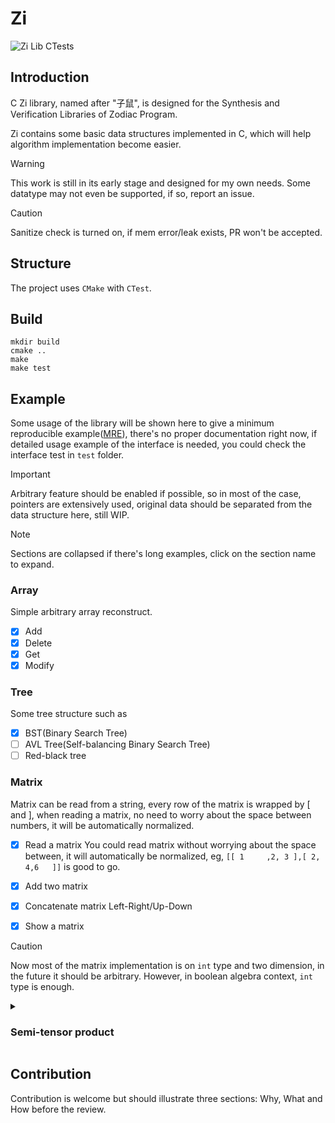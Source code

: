 # Zi
![Zi Lib CTests](https://github.com/wjrforcyber/Zi/actions/workflows/main.yml/badge.svg)

## Introduction
C Zi library, named after "子鼠", is designed for the Synthesis and Verification Libraries of Zodiac Program.

Zi contains some basic data structures implemented in C, which will help algorithm implementation become easier.

> [!WARNING]
> This work is still in its early stage and designed for my own needs. Some datatype may not even be supported, if so, report an issue.

> [!CAUTION]
> Sanitize check is turned on, if mem error/leak exists, PR won't be accepted.

## Structure
The project uses `CMake` with `CTest`.

## Build
```
mkdir build
cmake ..
make
make test
```

## Example
Some usage of the library will be shown here to give a minimum reproducible example([MRE](https://en.wikipedia.org/wiki/Minimal_reproducible_example)), there's no proper documentation right now, if detailed usage example of the interface is needed, you could check the interface test in `test` folder.
> [!IMPORTANT]
> Arbitrary feature should be enabled if possible, so in most of the case, pointers are extensively used, original data should be separated from the data structure here, still WIP.

> [!NOTE]
> Sections are collapsed if there's long examples, click on the section name to expand.

### Array
Simple arbitrary array reconstruct.
- [x] Add
- [x] Delete
- [x] Get
- [x] Modify
### Tree
Some tree structure such as
- [x] BST(Binary Search Tree)
- [ ] AVL Tree(Self-balancing Binary Search Tree)
- [ ] Red-black tree
### Matrix
Matrix can be read from a string, every row of the matrix is wrapped by $[$ and $]$, when reading a matrix, no need to worry about the space between numbers, it will be automatically normalized. 
- [x] Read a matrix
You could read matrix without worrying about the space between, it will automatically be normalized, eg, `[[ 1     ,2, 3 ],[ 2, 4,6   ]]` is good to go.
- [x] Add two matrix
- [x] Concatenate matrix Left-Right/Up-Down
- [x] Show a matrix


> [!CAUTION]
> Now most of the matrix implementation is on `int` type and two dimension, in the future it should be arbitrary. However, in boolean algebra context, `int` type is enough.

<details>
  <summary>
    <h3>
      Semi-tensor product
    </h3>
  </summary>

```C
#include "matrix.h"

int main()
{
    matrix test0;
    matrix* mI0 = &test0;

    matrix test1;
    matrix* mI1 = &test1;

    matrix testRes;
    matrix* mRes = &testRes;

    char mS0[100] = "[[1,0,0,0],[0,1,1,1]]";
    char mS1[100] = "[[1,1,0,1],[0,0,1,0]]";
    //Result "[[1,0,1,0,0,0,1,0],[0,1,0,1,1,1,0,1]]";
    readMatrix(mI0, mS0);
    readMatrix(mI1, mS1);
    matrix* res = stpMatrix(mI0, mI1);
    showDigitsMatrix(res);
    clearMatrix(mI0);
    clearMatrix(mI1);
    clearMatrix(res);
    free(res);
}
```
The result will be
```bash
Matrix contains:
[
[ 1, 0, 1, 0, 0, 0, 1, 0 ],
[ 0, 1, 0, 1, 1, 1, 0, 1 ]
]
```

### Boolean operator
Given basic boolean logic **_TRUE_** 
```math
\begin{bmatrix} 1 \cr 0 \end{bmatrix}
```
and **_FALSE_** 
```math
\begin{bmatrix} 0 \cr 1 \end{bmatrix}
```
.
#### NOT
Given truth table 
```math
\begin{bmatrix} 1 & 0 & 0 & 0 \\ 0 & 1 & 1 & 1 \end{bmatrix}
```
, apply the **_NOT_** operator 
```math
\begin{bmatrix} 0 & 1 \\ 1 & 0 \end{bmatrix}
```
will result in 
```math
\begin{bmatrix} 0 & 1 & 1 & 1 \\ 1 & 0 & 0 & 0 \end{bmatrix}
```
.
```C
#include "matrix.h"

int main()
{
    matrix test0;
    matrix* mI0 = &test0;
    char mS0[100] = "[[1,0,0,0],[0,1,1,1]]";
    //NOT should have "[[0,1,1,1],[1,0,0,0]]";
    assert(readMatrix(mI0, mS0) == 0);
    matrix *not = notMatrix();
    matrix *res = stpMatrix(not, mI0);
    showDigitsMatrix(res);
    clearMatrix(mI0);
    clearMatrix(res);
    free(res);
    clearMatrix(not);
    free(not);
    return 0;
}
```
```bash
Matrix contains:
[
[ 0, 1, 1, 1 ],
[ 1, 0, 0, 0 ]
]
```
#### AND
According to $a \ \sigma \ b = M_\sigma \ a \ b$, given boolean definition of **_AND_** 
```math
\begin{bmatrix} 1 & 0 & 0 & 0 \\ 0 & 1 & 1 & 1 \end{bmatrix}
```
, and truth value of variable $a$ (**_TURE_**), $b$ (**_FALSE_**), apply **_AND_** to $a$, $b$, will result in **_FALSE_**.

Note that the **_AND_** matrix could be generalized to support $n$ variables.

```C
#include "matrix.h"

int main()
{
    matrix test0;
    matrix* mI0 = &test0;
    matrix test1;
    matrix* mI1 = &test1;
    //f_tt0 = [[1],[0]] True
    char tt0[100] = "[[1],[0]]";
    //f_tt1 = [[0],[1]] False
    char tt1[100] = "[[0],[1]]";
    readMatrix(mI0, tt0);
    readMatrix(mI1, tt1);
    matrix *and = andNMatrix(2);
    matrix *kPro_and_a = stpMatrix(and, mI0);
    matrix *res_and_a_b = stpMatrix(kPro_and_a, mI1);
    showDigitsMatrix(res_and_a_b);
    clearMatrix(mI0);
    clearMatrix(mI1);
    clearMatrix(and);
    free(and);
    clearMatrix(kPro_and_a);
    free(kPro_and_a);
    clearMatrix(res_and_a_b);
    free(res_and_a_b);
    return 0;
}
```
```
Matrix contains:
[
[ 0 ],
[ 1 ]
]
```

#### Other boolean operators/handy interface
Besides **_AND_**(conjunction) and **_NOT_** operators mentioned above(which is already boolean complete), there are other handy interfaces for boolean algebra, here we only list some main interfaces.
- [x] Get const1/const0 under $n$ variable context <br>`matrix* getConst1(int n)`/`matrix* getConst0(int n)`
- [x] Boolean **_OR_**(Disjunction) operator under $n$ variables context <br>`matrix* orNMatrix(int n)`
- [ ] Implication.
- [x] Equivalence. <br>`matrix* eqMatrix(int n)`
- [x] Show the truth table(matrix) <br>`int showDigitsMatrix(matrix* m0)`
</details>

## Contribution 
Contribution is welcome but should illustrate three sections: Why, What and How before the review.
